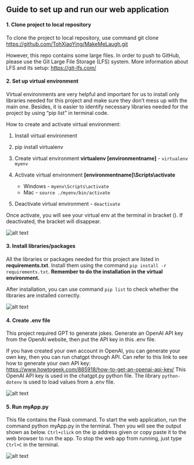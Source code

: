 ## Guide to set up and run our web application

#### 1. Clone project to local repository

To clone the project to local repository, use command 
git clone https://github.com/TohXiaoYing/MakeMeLaugh.git

However, this repo contains some large files. In order to push to GitHub, please use the Git Large File Storage (LFS) system. More information about LFS and its setup: https://git-lfs.com/


#### 2. Set up virtual environment

Virtual environments are very helpful and important for us to install only libraries needed for this project and make sure they don’t mess up with the main one. Besides, it is easier to identify necessary libraries needed for the project by using “pip list” in terminal code.

How to create and activate virtual environment:
1. Install virtual environment

2. pip install virtualenv

3. Create virtual environment **virtualenv [environmentname]** - `virtualenv myenv`

4. Activate virtual environment **[environmentname]\Scripts\activate**
    - Windows - `myenv\Scripts\activate`
    - Mac - `source ./myenv/bin/activate`

5. Deactivate virtual environment - `deactivate`

Once activate, you will see your virtual env at the terminal in bracket ().
If deactivated, the bracket will disappear.

![alt text](https://github.com/TohXiaoYing/MakeMeLaugh/blob/main/images/virtualenv.png "virtualenv screenshot")


#### 3. Install libraries/packages

All the libraries or packages needed for this project are listed in **requirements.txt**. Install them using the command `pip install -r requirements.txt`. **Remember to do the installation in the virtual environment.**

After installation, you can use command `pip list` to check whether the libraries are installed correctly. 

![alt text](https://github.com/TohXiaoYing/MakeMeLaugh/blob/main/images/pip_list.png "pip list screenshot")


#### 4. Create .env file

This project required GPT to generate jokes. Generate an OpenAI API key from the OpenAI website, then put the API key in this .env file. 

If you have created your own account in OpenAI, you can generate your own key, then you can run chatgpt through API. Can refer to this link to see how to generate your own API key: https://www.howtogeek.com/885918/how-to-get-an-openai-api-key/
This OpenAI API key is used in the chatgpt.py python file. The library `python-dotenv` is used to load values from a .env file. 

![alt text](https://github.com/TohXiaoYing/MakeMeLaugh/blob/main/images/load_dotenv.png "load_dotenv screenshot")


#### 5. Run myApp.py

This file contains the Flask command. To start the web application, run the command python myApp.py in the terminal. Then you will see the output shown as below. `Ctrl+click` on the ip address given or copy paste it to the web browser to run the app. To stop the web app from running, just type `Ctrl+C` in the terminal. 

![alt text](https://github.com/TohXiaoYing/MakeMeLaugh/blob/main/images/python_myApp.png "python myApp screenshot")


